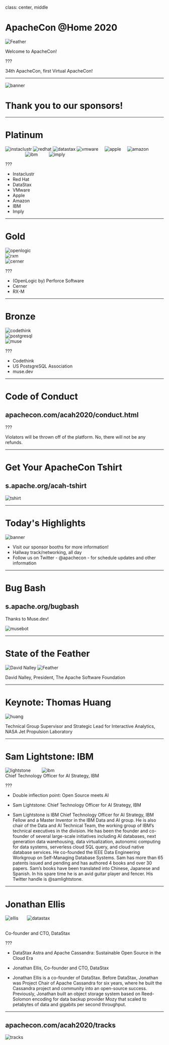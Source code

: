 class: center, middle
# ApacheCon @Home 2020

![Feather](images/feather.png)

Welcome to ApacheCon!

???

34th ApacheCon, first Virtual ApacheCon!

---

![banner](achome_thumb.png)

# Thank you to our sponsors!

---

# Platinum

![instaclustr](instaclustr.png)
![redhat](redhat.png)
![datastax](datastax.png)
![vmware](vmware.png)
&nbsp;
&nbsp;
![apple](apple.png) 
&nbsp;
&nbsp;
![amazon](amazon.png)
<br />
&nbsp;
&nbsp;
&nbsp;
&nbsp;
&nbsp;
&nbsp;
&nbsp;
&nbsp;
![ibm](ibm.png)
&nbsp;
&nbsp;
&nbsp;
&nbsp;
![imply](imply.png)

???

* Instaclustr	
* Red Hat
* DataStax
* VMware
* Apple	
* Amazon
* IBM
* Imply

---

# Gold

![openlogic](openlogic.png)
<br />
![rxm](rxm.png)
<br />
![cerner](cerner.png)

???

* (OpenLogic by) Perforce Software
* Cerner
* RX-M

---

# Bronze

![codethink](codethink.png)
<br />
![postgresql](postgresql.png)
<br />
![muse](musedev.png)

???

* Codethink
* US PostsgreSQL Association
* muse.dev

---

# Code of Conduct

## apachecon.com/acah2020/conduct.html

???

Violators will be thrown off of the platform. No, there will not be any
refunds.

---

# Get Your ApacheCon Tshirt

## s.apache.org/acah-tshirt

![tshirt](tshirt.png)

---

# Today's Highlights

![banner](achome_thumb.png)

* Visit our sponsor booths for more information!
* Hallway track/networking, all day
* Follow us on Twitter - @apachecon - for schedule updates and other information

---

# Bug Bash

## s.apache.org/bugbash

Thanks to Muse.dev!

![musebot](musebot.png)

---
 
# State of the Feather

![David Nalley](nalley.png)
![Feather](images/feather.png)

David Nalley, President, The Apache Software Foundation

---

# Keynote: Thomas Huang

![huang](keynote_huang.jpg)

Technical Group Supervisor and Strategic Lead for Interactive Analytics, NASA Jet Propulsion Laboratory

---

#  Sam Lightstone: IBM

![lightstone](keynote_ibm_lightstone.jpg)
&nbsp;
&nbsp;
&nbsp;
&nbsp;
![ibm](ibm.png)
<br />
Chief Technology Officer for AI Strategy, IBM

???

*  Double inflection point: Open Source meets AI

* Sam Lightstone: Chief Technology Officer for AI Strategy, IBM

* Sam Lightstone is IBM Chief Technology Officer for AI Strategy, IBM Fellow and a Master Inventor in the IBM Data and AI group. He is also chair of the Data and AI Technical Team, the working group of IBM’s technical executives in the division. He has been the founder and co-founder of several large-scale initiatives including AI databases, next generation data warehousing, data virtualization, autonomic computing for data systems, serverless cloud SQL query, and cloud native database services. He co-founded the IEEE Data Engineering Workgroup on Self-Managing Database Systems. Sam has more than 65 patents issued and pending and has authored 4 books and over 30 papers. Sam’s books have been translated into Chinese, Japanese and Spanish. In his spare time he is an avid guitar player and fencer. His Twitter handle is @samlightstone.

---

# Jonathan Ellis

![ellis](keynote_datastax_ellis.jpg)
&nbsp;
&nbsp;
&nbsp;
![datastax](datastax.png)


<br />
Co-founder and CTO, DataStax

???

* DataStax Astra and Apache Cassandra: Sustainable Open Source in the Cloud Era

* Jonathan Ellis, Co-founder and CTO, DataStax

* Jonathan Ellis is a co-founder of DataStax. Before DataStax, Jonathan was Project Chair of Apache Cassandra for six years, where he built the Cassandra project and community into an open-source success. Previously, Jonathan built an object storage system based on Reed-Solomon encoding for data backup provider Mozy that scaled to petabytes of data and gigabits per second throughput.

---

## apachecon.com/acah2020/tracks

![tracks](tracks.png)

